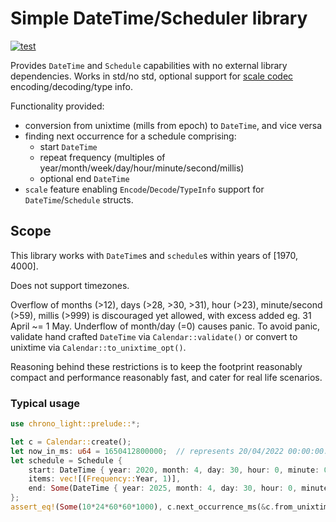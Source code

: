 # Simple DateTime/Scheduler library

[![test](https://github.com/konrads/chrono-light/workflows/test/badge.svg)](https://github.com/konrads/chrono-light/actions/workflows/test.yml)

Provides `DateTime` and `Schedule` capabilities with no external library dependencies. Works in std/no std, optional support for [scale codec](https://github.com/paritytech/parity-scale-codec) encoding/decoding/type info.

Functionality provided:
* conversion from unixtime (mills from epoch) to `DateTime`, and vice versa
* finding next occurrence for a schedule comprising:
  * start `DateTime`
  * repeat frequency (multiples of year/month/week/day/hour/minute/second/millis)
  * optional end `DateTime`
* `scale` feature enabling `Encode`/`Decode`/`TypeInfo` support for `DateTime`/`Schedule` structs.

## Scope
This library works with `DateTime`s and `schedule`s within years of [1970, 4000].

Does not support timezones.

Overflow of months (>12), days (>28, >30, >31), hour (>23), minute/second (>59), millis (>999) is discouraged yet allowed, with excess added eg. 31 April ~= 1 May. Underflow of month/day (=0) causes panic. To avoid panic, validate hand crafted `DateTime` via `Calendar::validate()` or convert to unixtime via `Calendar::to_unixtime_opt()`.

Reasoning behind these restrictions is to keep the footprint reasonably compact and performance reasonably fast, and cater for real life scenarios.

### Typical usage
```rust
use chrono_light::prelude::*;

let c = Calendar::create();
let now_in_ms: u64 = 1650412800000;  // represents 20/04/2022 00:00:00:000
let schedule = Schedule {
    start: DateTime { year: 2020, month: 4, day: 30, hour: 0, minute: 0, second: 0, ms: 0 },
    items: vec![(Frequency::Year, 1)],
    end: Some(DateTime { year: 2025, month: 4, day: 30, hour: 0, minute: 0, second: 0, ms: 0 })
};
assert_eq!(Some(10*24*60*60*1000), c.next_occurrence_ms(&c.from_unixtime(now_in_ms), &schedule));  // triggers in 10 days
```